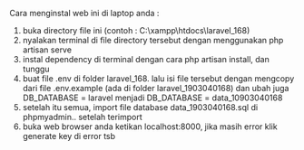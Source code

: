 Cara menginstal web ini di laptop anda :

1. buka directory file ini (contoh : C:\xampp\htdocs\laravel_168)
2. nyalakan terminal di file directory tersebut dengan menggunakan php artisan serve
3. instal dependency di terminal dengan cara php artisan install, dan tunggu
4. buat file .env di folder laravel_168. lalu isi file tersebut dengan mengcopy dari file .env.example (ada di folder laravel_1903040168)
   dan ubah juga DB_DATABASE = laravel menjadi DB_DATABASE = data_10903040168
5. setelah itu semua, import file database data_1903040168.sql di phpmyadmin.. setelah terimport
6. buka web browser anda ketikan localhost:8000, jika masih error klik generate key di error tsb
